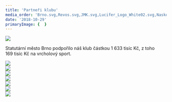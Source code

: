 ```yaml
---
title: 'Partneři klubu'
media_order: 'Brno.svg,Revos.svg,JMK.svg,Lucifer_Logo_White02.svg,Naskok.svg,SAP.svg,Sportuj.svg,BonaVita_ logo.png'
date: '2018-10-29'
primaryImage: {  }
---
```


<div class="row align-items-center">
    <div class="col-md-6">
        <div>
            <a href="https://www.brno.cz/uvodni-strana/" target="_blank">
            <img class="sponsors--img" src="{{page.route()}}/Brno.svg">
            </a>
        </div>
        <div>
            <p>Statutární město Brno podpořilo náš klub částkou 1&nbsp;633&nbsp;tisíc&nbsp;Kč, z toho 169&nbsp;tisíc&nbsp;Kč na vrcholový sport.</p>
        </div>
    </div>
    <div class="col-md-6">
        <a href="https://www.kr-jihomoravsky.cz/" target="_blank">
        <img class="sponsors--img" src="{{page.route()}}/JMK.svg">
        </a>
    </div>
    <div class="col-md-6">
        <a href="http://www.revos.cz/" target="_blank">
        <img class="sponsors--img" src="{{page.route()}}/Revos.svg">
        </a>
    </div>
    <div class="col-md-6">
        <a href="https://www.naskok.cz/" target="_blank">
        <img class="sponsors--img" src="{{page.route()}}/Naskok.svg">
        </a>
    </div>
<!--## Zakomentovano nez zjistime, jestli z nich jeste neco nedostanem
    <div class="col-md-6">
        <a href="https://www.sap.com/cz/products/business-one.html" target="_blank">
        <img class="sponsors--img" src="{{page.route()}}/SAP.svg">
        </a>
    </div>
-->
    <div class="col-md-6">
        <a href="https://www.cus-sportujsnami.cz/" target="_blank">
        <img class="sponsors--img" src="{{page.route()}}/Sportuj.svg">
        </a>
    </div>
    <div class="col-md-6">
        <a href="https://www.bonavita.cz/" target="_blank">
        <img class="sponsors--img" src="{{page.route()}}/BonaVita_ logo.png">
        </a>
    </div>
    <div class="col-md-6">
        <a href="https://www.obnadace.cz/" target="_blank">
        <img class="sponsors--img" src="http://www.orientacnisporty.cz/upload/ilustracni-obrazky/nadaceob.PNG">
        </a>
    </div>
    <div class="col-md-6">
        <a href="https://luciferlights.net/" target="_blank">
        <img class="sponsors--img" src="{{page.route()}}/\Lucifer_Logo_White02.svg">
        </a>
    </div>
</div>
